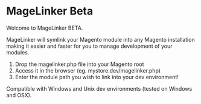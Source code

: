 # MageLinker Beta #

Welcome to MageLinker BETA.

MageLinker will symlink your Magento module into any Magento installation
making it easier and faster for you to manage development of your modules.

1. Drop the magelinker.php file into your Magento root
2. Access it in the browser (eg. mystore.dev/magelinker.php)
3. Enter the module path you wish to link into your dev environment!

Compatible with Windows and Unix dev environments (tested on Windows and OSX).

